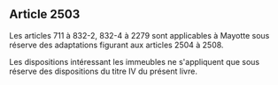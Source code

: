 Article 2503
----
Les articles 711 à 832-2, 832-4 à 2279 sont applicables à Mayotte sous réserve
des adaptations figurant aux articles 2504 à 2508.

Les dispositions intéressant les immeubles ne s'appliquent que sous réserve des
dispositions du titre IV du présent livre.
